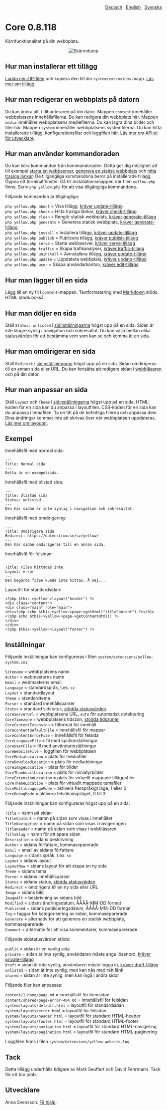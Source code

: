 <p align="right"><a href="README-de.md">Deutsch</a> &nbsp; <a href="README.md">English</a> &nbsp; <a href="README-sv.md">Svenska</a></p>

# Core 0.8.118

Kärnfunktionalitet på din webbplats.

<p align="center"><img src="core-screenshot.png?raw=true" alt="Skärmdump"></p>

## Hur man installerar ett tillägg

[Ladda ner ZIP-filen](https://github.com/annaesvensson/yellow-core/archive/main.zip) och kopiera den till din `system/extensions` mapp. [Läs mer om tillägg](https://github.com/annaesvensson/yellow-update/tree/main/README-sv.md).

## Hur man redigerar en webbplats på datorn

Du kan ändra allt i filhanteraren på din dator. Mappen `content` innehåller webbplatsens innehållsfilerna. Du kan redigera din webbplats här. Mappen `media` innehåller webbplatsens mediefilerna. Du kan lagra dina bilder och filer här. Mappen `system` innehåller webbplatsens systemfilerna. Du kan hitta installerade tillägg, konfigurationsfilar och loggfilen här. [Läs mer om API:et för utvecklare](https://datenstrom.se/sv/yellow/help/api-for-developers).

## Hur man använder kommandoraden

Du kan köra kommandon från kommandoraden. Detta ger dig möjlighet att till exempel [starta en webbserver](https://github.com/annaesvensson/yellow-serve/tree/main/README-sv.md), [generera en statisk webbplats](https://github.com/annaesvensson/yellow-generate/tree/main/README-sv.md) och [hitta trasiga länkar](https://github.com/annaesvensson/yellow-check/tree/main/README-sv.md). De tillgängliga kommandona beror på installerade tillägg. Öppna ett terminalfönster. Gå till installationsmappen där filen `yellow.php` finns. Skriv `php yellow.php` för att visa tillgängliga kommandona.

Följande kommandon är tillgängliga:

`php yellow.php about` = Visa tillägg, [kräver update-tillägg](https://github.com/annaesvensson/yellow-update/tree/main/README-sv.md)  
`php yellow.php check` = Hitta trasiga länkar, [kräver check-tillägg](https://github.com/annaesvensson/yellow-check/tree/main/README-sv.md)  
`php yellow.php clean` = Rengör statisk webbplats, [kräver generate-tillägg](https://github.com/annaesvensson/yellow-generate/tree/main/README-sv.md)  
`php yellow.php generate` = Generera statisk webbplats, [kräver generate-tillägg](https://github.com/annaesvensson/yellow-generate/tree/main/README-sv.md)  
`php yellow.php install` = Installera tillägg, [kräver update-tillägg](https://github.com/annaesvensson/yellow-update/tree/main/README-sv.md)  
`php yellow.php publish` = Publicera tillägg, [kräver publish-tillägg](https://github.com/annaesvensson/yellow-publish/tree/main/README-sv.md)  
`php yellow.php serve` = Starta webbserver, [kräver serve-tillägg](https://github.com/annaesvensson/yellow-serve/tree/main/README-sv.md)  
`php yellow.php traffic` = Skapa trafikanalyser, [kräver traffic-tillägg](https://github.com/annaesvensson/yellow-traffic/tree/main/README-sv.md)  
`php yellow.php uninstall` = Avinstallera tillägg, [kräver update-tillägg](https://github.com/annaesvensson/yellow-update/tree/main/README-sv.md)  
`php yellow.php update` = Uppdatera webbplats, [kräver update-tillägg](https://github.com/annaesvensson/yellow-update/tree/main/README-sv.md)  
`php yellow.php user` = Skapa användarkonton, [kräver edit-tillägg](https://github.com/annaesvensson/yellow-edit/tree/main/README-sv.md)  

## Hur man lägger till en sida

Lägg till en ny fil i `content`-mappen. Textformatering med [Markdown](https://github.com/annaesvensson/yellow-markdown/tree/main/README-sv.md) stöds. HTML stöds också.

## Hur man döljer en sida

Ställ `Status: unlisted` i [sidinställningarna](#inställningar-page) högst upp på en sida. Sidan är inte längre synlig i navigation och sökresultat. Du kan välja mellan olika [statusvärden](#inställningar-status) för att bestämma vem som kan se och komma åt en sida. 

## Hur man omdirigerar en sida

Ställ `Redirect` i [sidinställningarna](#inställningar-page) högst upp på en sida. Sidan omdirigeras till en annan sida eller URL. Du kan fortsätta att redigera sidan i [webbläsaren](https://github.com/annaesvensson/yellow-edit/tree/main/README-sv.md) och på din dator. 

## Hur man anpassar en sida

Ställ `Layout` och `Theme` i [sidinställningarna](#inställningar-page) högst upp på en sida. HTML-koden för en sida kan du anpassa i layoutfilen. CSS-koden för en sida kan du anpassa i temafilen. Ta en titt på de befintliga filerna och anpassa dem. Dina ändringar kommer inte att skrivas över när webbplatsen uppdateras. [Läs mer om layouter](https://datenstrom.se/sv/yellow/help/how-to-customise-a-layout).

## Exempel

Innehållsfil med normal sida:

    ---
    Title: Normal sida
    ---
    Detta är en exempelsida.

Innehållsfil med olistad sida:

    ---
    Title: Olistad sida
    Status: unlisted
    ---
    Den här sidan är inte synlig i navigation och sökresultat.

Innehållsfil med omdirigering:

    ---
    Title: Omdirigera sida
    Redirect: https://datenstrom.se/sv/yellow/
    ---
    Den här sidan omdirigeras till en annan sida.

Innehållsfil för felsidan:

    ---
    Title: Filen hittades inte
    Layout: error
    ---
    Den begärda filen kunde inte hittas. Å nej...

Layoutfil för standardsidan:

    <?php $this->yellow->layout("header") ?>
    <div class="content">
    <div class="main" role="main">
    <h1><?php echo $this->yellow->page->getHtml("titleContent") ?></h1>
    <?php echo $this->yellow->page->getContentHtml() ?>
    </div>
    </div>
    <?php $this->yellow->layout("footer") ?>

## Inställningar

<a id="inställningar-system"></a>Följande inställningar kan konfigureras i filen `system/extensions/yellow-system.ini`:

`Sitename` = webbplatsens namn  
`Author` = webmasterns namn  
`Email` = webmasterns email  
`Language` = standardspråk, t.ex. `sv`  
`Layout` = standardlayout  
`Theme` = standardtema  
`Parser` = standard innehållsparser  
`Status` = standard sidstatus, [stödda statusvärden](#inställningar-status)  
`CoreServerUrl` = webbplatsens URL, `auto` för automatisk detektering  
`CoreTimezone` = webbplatsens tidszon, [stödda tidszoner](https://www.php.net/manual/en/timezones.php)  
`CoreContentExtension` = filformat för innehåll  
`CoreContentDefaultFile` = innehållsfil för mappar  
`CoreContentErrorFile` = innehållsfil för felsida  
`CoreLanguageFile` = fil med språkinställningar  
`CoreUserFile` = fil med användarinställningar  
`CoreWebsiteFile` = loggfilen för webbplatsen  
`CoreMediaLocation` = plats för mediafiler  
`CoreDownloadLocation` = plats för nedladdningar  
`CoreImageLocation` = plats för bilder  
`CoreThumbnailLocation` = plats för miniatyrbilder  
`CoreExtensionLocation` = plats för virtuellt mappade tilläggsfiler  
`CoreThemeLocation` = plats för virtuellt mappade temafiler  
`CoreMultiLanguageMode` = aktivera flerspråkigt läge, 1 eller 0  
`CoreDebugMode` = aktivera felsökningsläget, 0 till 3  

<a id="inställningar-page"></a>Följande inställningar kan konfigureras högst upp på en sida:

`Title` = namn på sidan  
`TitleContent` = namn på sidan som visas i innehållet  
`TitleNavigation` = namn på sidan som visas i navigeringen  
`TitleHeader` = namn på sidan som visas i webbläsaren  
`TitleSlug` = namn för att spara sidan  
`Description` = sidans beskrivning  
`Author` = sidans författare, kommaseparerade  
`Email` = email av sidans författare  
`Language` = sidans språk, t.ex. `sv`  
`Layout` = sidans layout  
`LayoutNew` = sidans layout för att skapa en ny sida  
`Theme` = sidans tema  
`Parser` = sidans innehållsparser  
`Status` = sidans status, [stödda statusvärden](#inställningar-status)  
`Redirect` = omdirigera till en ny sida eller URL  
`Image` = sidans bild  
`ImageAlt` = beskrivning av sidans bild  
`Modified` = sidans ändringsdatum, ÅÅÅÅ-MM-DD format  
`Published` = sidans publiceringsdatum, ÅÅÅÅ-MM-DD format  
`Tag` = taggar för kategorisering av sidan, kommaseparerade  
`Generate` = alternativ för att generera en statisk webbplats, kommaseparerade  
`Comment` = alternativ för att visa kommentarer, kommaseparerade  

<a id="inställningar-status"></a>Följande sidstatusvärden stöds:

`public` = sidan är en vanlig sida  
`private` = sidan är inte synlig, användaren måste ange lösenord, [kräver private-tillägg](https://github.com/schulle4u/yellow-private)  
`draft` = sidan är inte synlig, användaren måste logga in, [kräver draft-tillägg](https://github.com/annaesvensson/yellow-draft/tree/main/README-sv.md)  
`unlisted` = sidan är inte synlig, men kan nås med rätt länk  
`shared` = sidan är inte synlig, men kan ingå i andra sidor  

<a id="inställningar-files"></a>Följande filer kan anpassas:

`content/1-home/page.md` = innehållsfil för hemsidan  
`content/shared/page-error-404.md` = innehållsfil för felsidan  
`system/layouts/default.html` = layoutfil för standardsidan  
`system/layouts/error.html` = layoutfil för felsidan  
`system/layouts/header.html` = layoutfil för standard HTML-header  
`system/layouts/footer.html` = layoutfil för standard HTML-footer  
`system/layouts/navigation.html` = layoutfil för standard HTML-navigering  
`system/layouts/pagination.html` = layoutfil för standard HTML-paginering  

Loggfilen finns i filen `system/extensions/yellow-website.log`.

## Tack

Detta tillägg underhålls tidigare av Mark Seuffert och David Fehrmann. Tack för ett bra jobb.

## Utvecklare

Anna Svensson. [Få hjälp](https://datenstrom.se/sv/yellow/help/).
